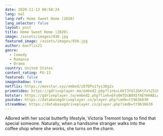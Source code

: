 ```yaml
---
date: 2020-11-13 00:58:24
lang: mal
lang-ref: Home Sweet Home (2020)
lang_selector: false
layout: post
title: Home Sweet Home (2020)
image: /assets/images/930.jpg
featured_image: /assets/images/930.jpg
author: maxflix21
genre:
  - Comedy
  - Romance
  - Drama
country: United States
content_rating: PG-13
featured: false
imageshadow: true
netflix: https://movstar.xyz/embed/zD7DPo1fys3Dg2x
primeVideo: https://gdriveplayer.me/embed2.php?link=L6kT3YQl2bKtFx%252F9tiLp9wh%252BCRifZ%252FHQxcycy7%252BgktfA0DcD7ERumKhJOogGUyEI5kdzukv0FVqWF%252BMUjmH4MdFokej9J96NJWGtFw1CaBgz2HB0SNizcBlFCVskpogep%252B04tu%252FS5tYubXIz0YdZ6Ac%252FUIDCXH1A9%252BWhdFp6NaYQIWnZuGYDx8rwl9sO7DLUw%253D
hotstar: https://gdriveplayer.to/embed2.php?link=EFu0mTDsB0X5fAEYHHAELwMNvTPuoc9wjkqxvHnrhhNKH4GSSpZ7X6auoMmOcxrwf4ckUlToAUtIXd%252FxAlVkiX0abqhouFboyNgdeLA9byYQSJ7KNGNufvafUZZYStNeGPrLUklj9Dqhj17%252F10VsHpMHCPMlT220YSWImIE0bHZvGK4EIHTRWHBhYQEm3fZxE%253D
youtube: https://databasegdriveplayer.co/player.php?imdb=tt9636630
streamNow: https://databasegdriveplayer.co/player.php?imdb=tt9636630
---
```

ABored with her social butterfly lifestyle, Victoria Tremont longs to find that special someone. Naturally, when a handsome stranger walks into the coffee shop where she works, she turns on the charm.
